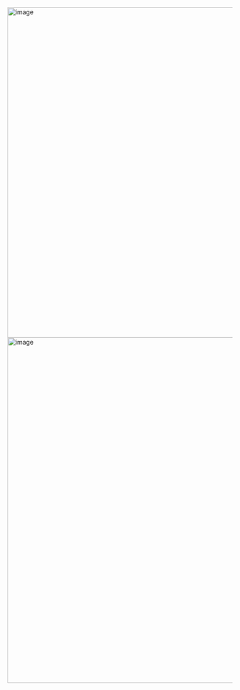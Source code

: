 <img width="1153" height="740" alt="image" src="https://github.com/user-attachments/assets/275af607-9bbd-4f10-958d-a753a1f40d48" />
<img width="1438" height="775" alt="image" src="https://github.com/user-attachments/assets/6d278736-bac8-4118-8f23-bcb34149cdcd" />
